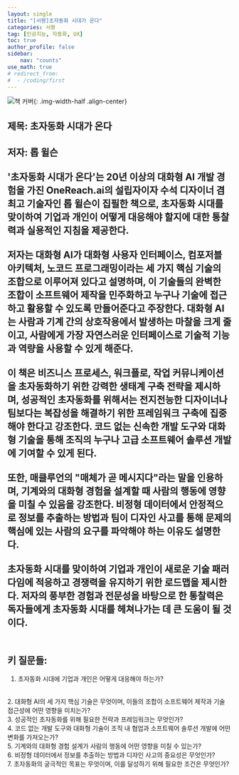 ```yaml
---
layout: single
title: "[서평]초자동화 시대가 온다"
categories: 서평
tag: [인공지능, 자동화, UX]
toc: true
author_profile: false
sidebar:
    nav: "counts"
use_math: true
# redirect_from:
#  - /coding/first
---
```

![책 커버]({{site.url}}/assets/images/book-1.jpg){: .img-width-half .align-center}
## 제목: 초자동화 시대가 온다
저자: 롭 윌슨
<br><br>
'초자동화 시대가 온다'는 20년 이상의 대화형 AI 개발 경험을 가진 OneReach.ai의 설립자이자 수석 디자이너 겸 최고 기술자인 롭 윌슨이 집필한 책으로, 초자동화 시대를 맞이하여 기업과 개인이 어떻게 대응해야 할지에 대한 통찰력과 실용적인 지침을 제공한다.
<br><br>
저자는 대화형 AI가 대화형 사용자 인터페이스, 컴포저블 아키텍처, 노코드 프로그래밍이라는 세 가지 핵심 기술의 조합으로 이루어져 있다고 설명하며, 이 기술들의 완벽한 조합이 소프트웨어 제작을 민주화하고 누구나 기술에 접근하고 활용할 수 있도록 만들어준다고 주장한다. 대화형 AI는 사람과 기계 간의 상호작용에서 발생하는 마찰을 크게 줄이고, 사람에게 가장 자연스러운 인터페이스로 기술적 기능과 역량을 사용할 수 있게 해준다.
<br><br>
이 책은 비즈니스 프로세스, 워크플로, 작업 커뮤니케이션을 초자동화하기 위한 강력한 생태계 구축 전략을 제시하며, 성공적인 초자동화를 위해서는 전지전능한 디자이너나 팀보다는 복잡성을 해결하기 위한 프레임워크 구축에 집중해야 한다고 강조한다. 코드 없는 신속한 개발 도구와 대화형 기술을 통해 조직의 누구나 고급 소프트웨어 솔루션 개발에 기여할 수 있게 된다.
<br><br>
또한, 매클루언의 "매체가 곧 메시지다"라는 말을 인용하며, 기계와의 대화형 경험을 설계할 때 사람의 행동에 영향을 미칠 수 있음을 강조한다. 비정형 데이터에서 안정적으로 정보를 추출하는 방법과 팀이 디자인 사고를 통해 문제의 핵심에 있는 사람의 요구를 파악해야 하는 이유도 설명한다.
<br><br>
초자동화 시대를 맞이하여 기업과 개인이 새로운 기술 패러다임에 적응하고 경쟁력을 유지하기 위한 로드맵을 제시한다. 저자의 풍부한 경험과 전문성을 바탕으로 한 통찰력은 독자들에게 초자동화 시대를 헤쳐나가는 데 큰 도움이 될 것이다.
<br><br>
---
## 키 질문들:
1. 초자동화 시대에 기업과 개인은 어떻게 대응해야 하는가?
<br>
2. 대화형 AI의 세 가지 핵심 기술은 무엇이며, 이들의 조합이 소프트웨어 제작과 기술 접근성에 어떤 영향을 미치는가?
<br>
3. 성공적인 초자동화를 위해 필요한 전략과 프레임워크는 무엇인가?
<br>
4. 코드 없는 개발 도구와 대화형 기술이 조직 내 협업과 소프트웨어 솔루션 개발에 어떤 변화를 가져오는가?
<br>
5. 기계와의 대화형 경험 설계가 사람의 행동에 어떤 영향을 미칠 수 있는가?
<br>
6. 비정형 데이터에서 정보를 추출하는 방법과 디자인 사고의 중요성은 무엇인가?
<br>
7. 초자동화의 궁극적인 목표는 무엇이며, 이를 달성하기 위해 필요한 조건은 무엇인가?